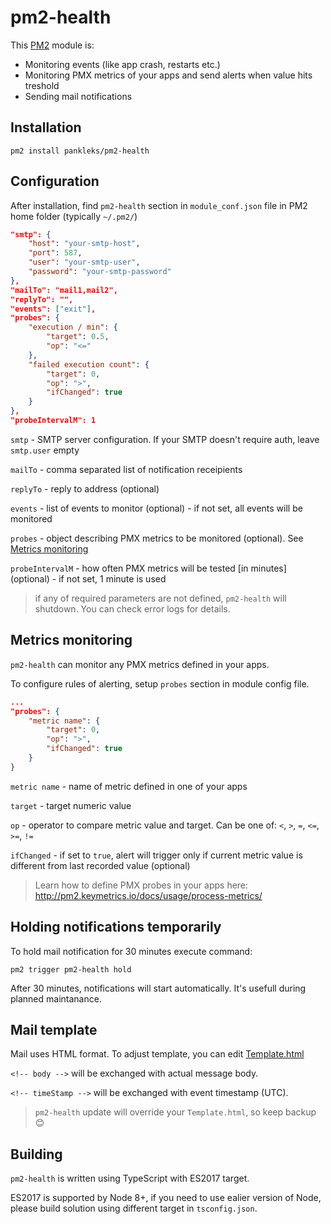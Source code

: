 # pm2-health
This [PM2](http://pm2.keymetrics.io/) module is:
* Monitoring events (like app crash, restarts etc.)
* Monitoring PMX metrics of your apps and send alerts when value hits treshold
* Sending mail notifications

## Installation

`pm2 install pankleks/pm2-health`

## Configuration

After installation, find `pm2-health` section in `module_conf.json` file in PM2 home folder (typically `~/.pm2/`)

```json
"smtp": {
    "host": "your-smtp-host",
    "port": 587,
    "user": "your-smtp-user",
    "password": "your-smtp-password"
},
"mailTo": "mail1,mail2",
"replyTo": "",
"events": ["exit"],
"probes": {
    "execution / min": {
        "target": 0.5,
        "op": "<="
    },
    "failed execution count": {
        "target": 0,
        "op": ">",
        "ifChanged": true
    }
},
"probeIntervalM": 1
```
`smtp` - SMTP server configuration. If your SMTP doesn't require auth, leave `smtp.user` empty

`mailTo` - comma separated list of notification receipients

`replyTo` - reply to address (optional)

`events` - list of events to monitor (optional) - if not set, all events will be monitored

`probes` - object describing PMX metrics to be monitored (optional). See  [Metrics monitoring](#metrics-monitoring)

`probeIntervalM` - how often PMX metrics will be tested [in minutes] (optional) - if not set, 1 minute is used

> if any of required parameters are not defined, `pm2-health` will shutdown. You can check error logs for details.

## Metrics monitoring

`pm2-health` can monitor any PMX metrics defined in your apps.

To configure rules of alerting, setup `probes` section in module config file.

```json
...
"probes": {
    "metric name": {
        "target": 0,
        "op": ">",
        "ifChanged": true
    }    
}
```
`metric name` - name of metric defined in one of your apps

`target` - target numeric value

`op` - operator to compare metric value and target. Can be one of: `<`, `>`, `=`, `<=`, `>=`, `!=`

`ifChanged` - if set to `true`, alert will trigger only if current metric value is different from last recorded value (optional)

> Learn how to define PMX probes in your apps here: http://pm2.keymetrics.io/docs/usage/process-metrics/

## Holding notifications temporarily

To hold mail notification for 30 minutes execute command:

`pm2 trigger pm2-health hold`

After 30 minutes, notifications will start automatically. It's usefull during planned maintanance.

## Mail template

Mail uses HTML format. To adjust template, you can edit [Template.html](./Template.html)

`<!-- body -->` will be exchanged with actual message body.

`<!-- timeStamp -->` will be exchanged with event timestamp (UTC).

> `pm2-health` update will override your `Template.html`, so keep backup :blush:

## Building

`pm2-health` is written using TypeScript with ES2017 target. 

ES2017 is supported by Node 8+, if you need to use ealier version of Node, please build solution using different target in `tsconfig.json`.